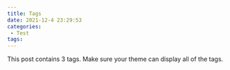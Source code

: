 ```yaml
---
title: Tags
date: 2021-12-4 23:29:53
categories:
 - Test
tags:
---
```


This post contains 3 tags. Make sure your theme can display all of the tags.

